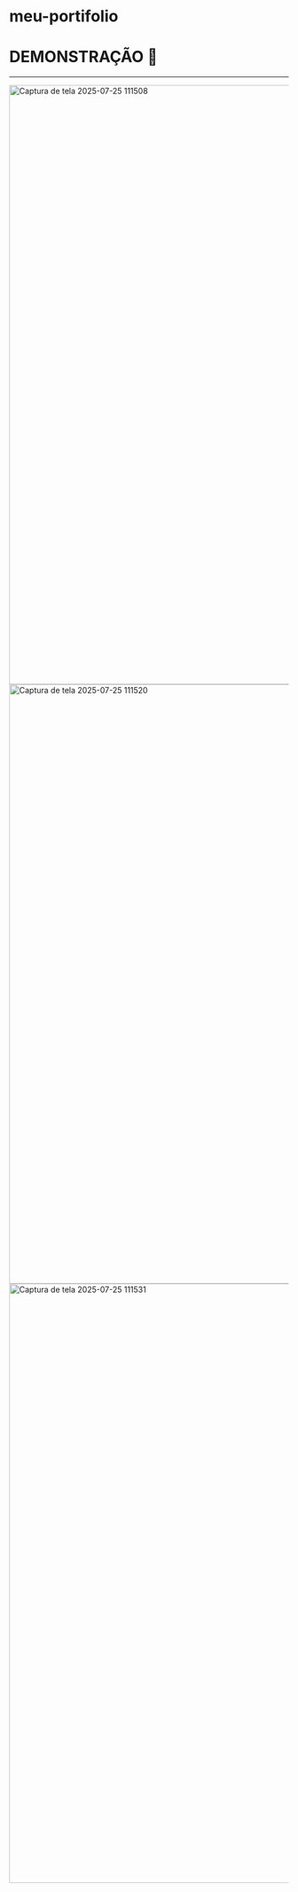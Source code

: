 # meu-portifolio

# DEMONSTRAÇÃO 📸
---

<img width="1920" height="1080" alt="Captura de tela 2025-07-25 111508" src="https://github.com/user-attachments/assets/60e6ff67-1337-4aa5-984f-5efd9026d699" />

<img width="1920" height="1080" alt="Captura de tela 2025-07-25 111520" src="https://github.com/user-attachments/assets/c9507662-c5ae-451c-8314-29e288766e0a" />


<img width="1920" height="1080" alt="Captura de tela 2025-07-25 111531" src="https://github.com/user-attachments/assets/96bd4136-eafa-42d5-b08a-a864a832dca6" />
